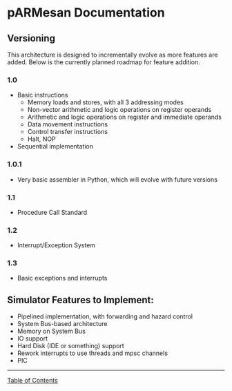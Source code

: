 # pARMesan Documentation

## Versioning

This architecture is designed to incrementally evolve as more features are added. Below is the currently planned roadmap for feature addition. 

### 1.0
- Basic instructions
  - Memory loads and stores, with all 3 addressing modes
  - Non-vector arithmetic and logic operations on register operands
  - Arithmetic and logic operations on register and immediate operands
  - Data movement instructions
  - Control transfer instructions
  - Halt, NOP
- Sequential implementation
### 1.0.1
- Very basic assembler in Python, which will evolve with future versions
### 1.1
- Procedure Call Standard
### 1.2
- Interrupt/Exception System
### 1.3
- Basic exceptions and interrupts

## Simulator Features to Implement:
- Pipelined implementation, with forwarding and hazard control
- System Bus-based architecture
- Memory on System Bus
- IO support
- Hard Disk (IDE or something) support
- Rework interrupts to use threads and mpsc channels
- PIC

---

[Table of Contents](index.md)
